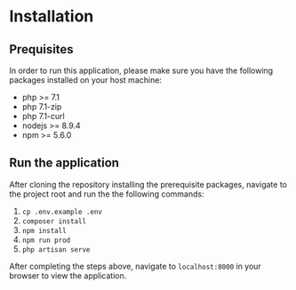# Installation
## Prequisites
In order to run this application, please make sure you have the following packages installed on your
host machine:
- php >= 7.1
- php 7.1-zip
- php 7.1-curl
- nodejs >= 8.9.4
- npm >= 5.6.0

## Run the application
After cloning the repository installing the prerequisite packages, navigate
to the project root and run the the following commands:
1. `cp .env.example .env`
2. `composer install`
3. `npm install`
4. `npm run prod`
5. `php artisan serve`

After completing the steps above, navigate to `localhost:8000` in your browser
to view the application. 
